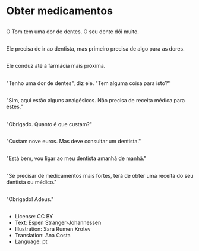# Obter medicamentos

##
O Tom tem uma dor de dentes. O seu dente dói muito.

##
Ele precisa de ir ao dentista, mas primeiro precisa de algo para as dores.

##
Ele conduz até à farmácia mais próxima.

##
"Tenho uma dor de dentes", diz ele. "Tem alguma coisa para isto?"

##
"Sim, aqui estão alguns analgésicos. Não precisa de receita médica para estes."

##
"Obrigado. Quanto é que custam?"

##
"Custam nove euros. Mas deve consultar um dentista."

##
"Está bem, vou ligar ao meu dentista amanhã de manhã."

##
"Se precisar de medicamentos mais fortes, terá de obter uma receita do seu dentista ou médico."

##
"Obrigado! Adeus."

##
* License: CC BY
* Text: Espen Stranger-Johannessen
* Illustration: Sara Rumen Krotev
* Translation: Ana Costa
* Language: pt
